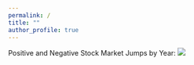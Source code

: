 ```yaml
---
permalink: /
title: ""
author_profile: true
---
```

Positive and Negative Stock Market Jumps by Year:
<a href='https://github.com/stockjumpswebsite/stockjumps/blob/master/_pages/files/test_file.xlsx?raw=true'><img src='https://stockjumpswebsite.github.io/stockjumps/files/fig1.png'></a>

